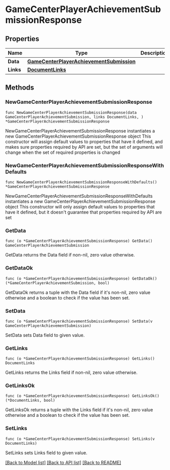 # GameCenterPlayerAchievementSubmissionResponse

## Properties

Name | Type | Description | Notes
------------ | ------------- | ------------- | -------------
**Data** | [**GameCenterPlayerAchievementSubmission**](GameCenterPlayerAchievementSubmission.md) |  | 
**Links** | [**DocumentLinks**](DocumentLinks.md) |  | 

## Methods

### NewGameCenterPlayerAchievementSubmissionResponse

`func NewGameCenterPlayerAchievementSubmissionResponse(data GameCenterPlayerAchievementSubmission, links DocumentLinks, ) *GameCenterPlayerAchievementSubmissionResponse`

NewGameCenterPlayerAchievementSubmissionResponse instantiates a new GameCenterPlayerAchievementSubmissionResponse object
This constructor will assign default values to properties that have it defined,
and makes sure properties required by API are set, but the set of arguments
will change when the set of required properties is changed

### NewGameCenterPlayerAchievementSubmissionResponseWithDefaults

`func NewGameCenterPlayerAchievementSubmissionResponseWithDefaults() *GameCenterPlayerAchievementSubmissionResponse`

NewGameCenterPlayerAchievementSubmissionResponseWithDefaults instantiates a new GameCenterPlayerAchievementSubmissionResponse object
This constructor will only assign default values to properties that have it defined,
but it doesn't guarantee that properties required by API are set

### GetData

`func (o *GameCenterPlayerAchievementSubmissionResponse) GetData() GameCenterPlayerAchievementSubmission`

GetData returns the Data field if non-nil, zero value otherwise.

### GetDataOk

`func (o *GameCenterPlayerAchievementSubmissionResponse) GetDataOk() (*GameCenterPlayerAchievementSubmission, bool)`

GetDataOk returns a tuple with the Data field if it's non-nil, zero value otherwise
and a boolean to check if the value has been set.

### SetData

`func (o *GameCenterPlayerAchievementSubmissionResponse) SetData(v GameCenterPlayerAchievementSubmission)`

SetData sets Data field to given value.


### GetLinks

`func (o *GameCenterPlayerAchievementSubmissionResponse) GetLinks() DocumentLinks`

GetLinks returns the Links field if non-nil, zero value otherwise.

### GetLinksOk

`func (o *GameCenterPlayerAchievementSubmissionResponse) GetLinksOk() (*DocumentLinks, bool)`

GetLinksOk returns a tuple with the Links field if it's non-nil, zero value otherwise
and a boolean to check if the value has been set.

### SetLinks

`func (o *GameCenterPlayerAchievementSubmissionResponse) SetLinks(v DocumentLinks)`

SetLinks sets Links field to given value.



[[Back to Model list]](../README.md#documentation-for-models) [[Back to API list]](../README.md#documentation-for-api-endpoints) [[Back to README]](../README.md)


